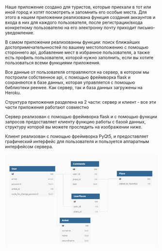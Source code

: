 Наше приложение создано для туристов, которые приехали в тот или иной город и хотят посмотреть и запомнить его особые места.
Для этого в нашем приложении реализована функция создания аккаунтов и входа в них для каждого пользователя, после регистрации/входа 
конкретному пользователю на его электронну почту приходит письмо-уведомление.

В самом приложении реализованны функции: поиск ближайших достопримечательнностей по вашему местоположению с помощью стороннего api, добавление мест в избранное 
пользователя, а также есть профиль пользователя, которой нужно заполнить, если вы хотите пользоваться всеми функциями приложения.

Все данные от пользователя отправляются на сервер, в котором мы построили собственное api, с помощью фреймворка flask и сохраняются в 
базе данных, которая управляется с помощью библиотеки peewee. Как сервер, так и база данных загружены на Heroku.

Структура приложения разделена на 2 части: сервер и клиент - все эти части приложения работают совместно

Сервер реализован с помощью фреймворка flask и с помощью функции запросов предоставляет клиенту функцию работы с базой данных, структуру которой вы можете проследить на изображении ниже.

Клиент реализован с помощью фреймворка PyQt5, и предоставляет графический интерфейс для пользователя и пользуется аппаратным интерфейсом сервера.


![database_diagram](https://github.com/Hexy00123/YLProject/blob/Resourses/database_sheme.jpg)


